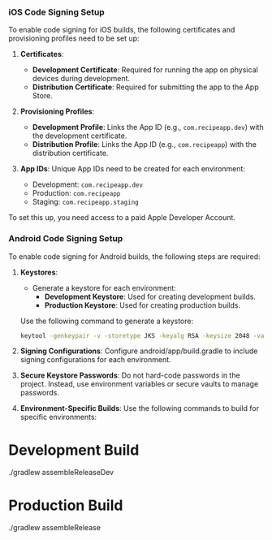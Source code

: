 ### iOS Code Signing Setup

To enable code signing for iOS builds, the following certificates and provisioning profiles need to be set up:

1. **Certificates**:
   - **Development Certificate**: Required for running the app on physical devices during development.
   - **Distribution Certificate**: Required for submitting the app to the App Store.

2. **Provisioning Profiles**:
   - **Development Profile**: Links the App ID (e.g., `com.recipeapp.dev`) with the development certificate.
   - **Distribution Profile**: Links the App ID (e.g., `com.recipeapp`) with the distribution certificate.

3. **App IDs**:
   Unique App IDs need to be created for each environment:
   - Development: `com.recipeapp.dev`
   - Production: `com.recipeapp`
   - Staging: `com.recipeapp.staging`

To set this up, you need access to a paid Apple Developer Account.

### Android Code Signing Setup

To enable code signing for Android builds, the following steps are required:

1. **Keystores**:
   - Generate a keystore for each environment:
     - **Development Keystore**: Used for creating development builds.
     - **Production Keystore**: Used for creating production builds.

   Use the following command to generate a keystore:
   ```bash
   keytool -genkeypair -v -storetype JKS -keyalg RSA -keysize 2048 -validity 10000 -keystore <keystore-name>.jks -alias <key-alias>

2. **Signing Configurations**:
   Configure android/app/build.gradle to include signing configurations for each environment.
   
3. **Secure Keystore Passwords**:
   Do not hard-code passwords in the project. Instead, use environment variables or secure vaults to manage passwords.
   
4. **Environment-Specific Builds**:
   Use the following commands to build for specific environments:
   
# Development Build
./gradlew assembleReleaseDev

# Production Build
./gradlew assembleRelease


